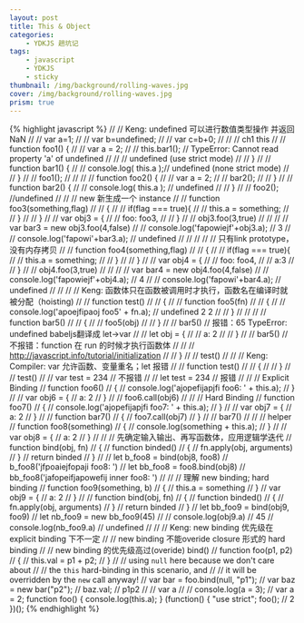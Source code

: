 ```yaml
---
layout: post
title: This & Object
categories: 
    - YDKJS 趟坑记
tags: 
    - javascript
    - YDKJS
    - sticky
thumbnail: /img/background/rolling-waves.jpg
cover: /img/background/rolling-waves.jpg
prism: true
---
```

{% highlight javascript %}
// // Keng: undefined 可以进行数值类型操作 并返回 NaN
// // var a=1;
// // var b=undefined;
// // var c=b+0;
//
// // ch1 this
// // function foo1() {
// //     var a = 2;
// //     this.bar1(); // TypeError: Cannot read property 'a' of undefined
// //                 // undefined (use strict mode)
// // }
// // function bar1() {
// //     console.log( this.a );// undefined (none strict mode)
// // }
// // foo1();
// //
// // function foo2() {
// //     var a = 2;
// //     bar2();
// // }
// // function bar2() {
// //     console.log( this.a ); // undefined
// // }
// // foo2(); //undefined
//
// // new 新生成一个 instance
// // function foo3(something,flag)
// // {
// //     if(flag === true){
// //         this.a = something;
// //     }
// // }
// // var obj3 = {
// //     foo: foo3,
// // }
// // obj3.foo(3,true)
// //
// // var bar3 = new obj3.foo(4,false)
// // console.log('fapowiejf'+obj3.a); // 3
// // console.log('fapowi'+bar3.a); // undefined
// //
// // // 只有link prototype，没有内存拷贝
// // function foo4(something,flag)
// // {
// //     if(flag === true){
// //         this.a = something;
// //     }
// // }
// // var obj4 = {
// //     foo: foo4,
// //     a:3
// // }
// // obj4.foo(3,true)
// //
// // var bar4 = new obj4.foo(4,false)
// // console.log('fapowiejf'+obj4.a); // 4
// // console.log('fapowi'+bar4.a); // undefined
//
//
// // Keng: 函数体只在函数被调用时才执行，函数名在编译时就被分配（hoisting)
// // function test()
// // {
// //     function foo5(fn)
// //     {
// //         console.log('apoejfipaoj foo5' + fn.a); // undefined 2 2
// //     }
// //
// //     function bar5()
// //     {
// //         foo5(obj)
// //     }
// //     bar5() // 报错：65 TypeError: undefined babeljs翻译成 let->var
// //     let obj = {
// //         a: 2
// //     }
// //     bar5() // 不报错：function 在 run 的时候才执行函数体
// //     // http://javascript.info/tutorial/initialization
// // }
// // test()
//
// // Keng: Compiler: var 允许函数、变量重名；let 报错
// // function test()
// // {
// // }
// // test()
// // var test = 234 // 不报错
// // let test = 234 // 报错
//
// // Explicit Binding
// function foo6()
// {
//     console.log('ajopefijapjfi foo6: ' + this.a);
// }
//
// var obj6 = {
//     a: 2
// }
//
// foo6.call(obj6)
//
// // Hard Binding
// function foo7()
// {
//     console.log('ajopefijapjfi foo7: ' + this.a);
// }
//
// var obj7 = {
//     a: 2
// }
//
// function bar7()
// {
//     foo7.call(obj7)
// }
//
// bar7()
//
// // helper
// function foo8(something)
// {
//     console.log(something + this.a);
// }
//
// var obj8 = {
//     a: 2
// }
//
// // 先确定输入输出、再写函数体，应用逻辑学迭代
// function bind(obj, fn)
// {
//     function binded()
//     {
//         fn.apply(obj, arguments)
//     }
//     return binded
// }
//
// let b_foo8 = bind(obj8, foo8)
// b_foo8('jfpoaiejfopaji foo8: ')
// let bb_foo8 = foo8.bind(obj8)
// bb_foo8('jafopeifjapowefij inner foo8: ')
//
// // 理解 new binding; hard binding
// function foo9(something, b)
// {
//     this.a = something
// }
// var obj9 = {
//     a: 2
// }
//
// function bind(obj, fn)
// {
//     function binded()
//     {
//         fn.apply(obj, arguments)
//     }
//     return binded
// }
// let bb_foo9 = bind(obj9, foo9)
// let nb_foo9 = new bb_foo9(45)
//
// console.log(obj9.a) // 45
// console.log(nb_foo9.a) // undefined
//
// // Keng: new binding 优先级在 explicit binding 下不一定
// // new binding 不能overide closure 形式的 hard binding
// // new binding 的优先级高过(overide) bind()
// function foo(p1, p2)
// {
//     this.val = p1 + p2;
// }
// // using `null` here because we don't care about
// // the `this` hard-binding in this scenario, and
// // it will be overridden by the `new` call anyway!
// var bar = foo.bind(null, "p1");
// var baz = new bar("p2");
// baz.val; // p1p2
//
// var a
//
// console.log(a = 3);
//
var a = 2;
function foo()
{
    console.log(this.a);
}
(function()
{
    "use strict";
    foo(); // 2
})();
{% endhighlight %}
